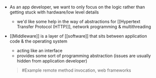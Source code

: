 - As an app developer, we want to only focus on the logic rather than getting stuck with hardware/low level details
	- we'd like some help in the way of abstractions for [[Hypertext Transfer Protocol (HTTP)]], network programming & multithreading

- [[Middleware]] is a layer of [[software]] that sits between application code & the operating system
	- acting like an interface
	- provides some sort of programming abstraction (issues are usually hidden from application developer)
	>	#Example 
	>	remote method invocation, web frameworks